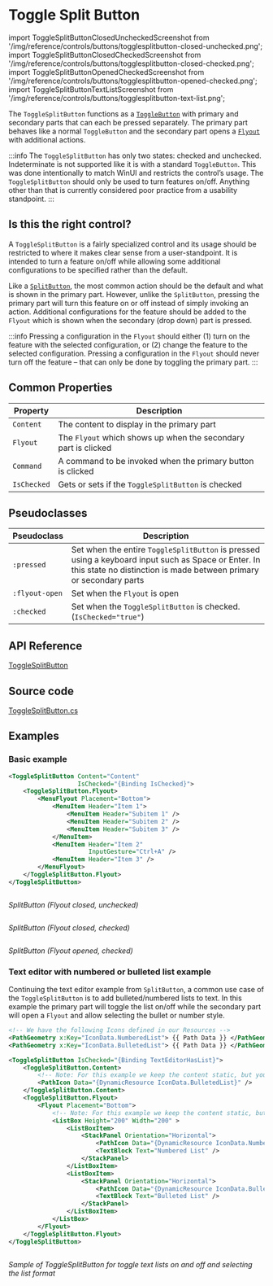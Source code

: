 # Toggle Split Button

import ToggleSplitButtonClosedUncheckedScreenshot from '/img/reference/controls/buttons/togglesplitbutton-closed-unchecked.png';
import ToggleSplitButtonClosedCheckedScreenshot from '/img/reference/controls/buttons/togglesplitbutton-closed-checked.png';
import ToggleSplitButtonOpenedCheckedScreenshot from '/img/reference/controls/buttons/togglesplitbutton-opened-checked.png';
import ToggleSplitButtonTextListScreenshot from '/img/reference/controls/buttons/togglesplitbutton-text-list.png';

The `ToggleSplitButton` functions as a [`ToggleButton`](togglebutton) with primary and secondary parts that can each be pressed separately. The primary part behaves like a normal `ToggleButton` and the secondary part opens a [`Flyout`](../flyouts) with additional actions.

:::info
The `ToggleSplitButton` has only two states: checked and unchecked. Indeterminate is not supported like it is with a standard `ToggleButton`. This was done intentionally to match WinUI and restricts the control’s usage. The `ToggleSplitButton` should only be used to turn features on/off. Anything other than that is currently considered poor practice from a usability standpoint.
:::

## Is this the right control?

A `ToggleSplitButton` is a fairly specialized control and its usage should be restricted to where it makes clear sense from a user-standpoint. It is intended to turn a feature on/off while allowing some additional configurations to be specified rather than the default.

Like a [`SplitButton`](../buttons/splitbutton), the most common action should be the default and what is shown in the primary part. However, unlike the `SplitButton`, pressing the primary part will turn this feature on or off instead of simply invoking an action. Additional configurations for the feature should be added to the `Flyout` which is shown when the secondary (drop down) part is pressed.

:::info
Pressing a configuration in the `Flyout` should either (1) turn on the feature with the selected configuration, or (2) change the feature to the selected configuration. Pressing a configuration in the `Flyout` should never turn off the feature – that can only be done by toggling the primary part.
:::

## Common Properties

| Property    | Description                                                    |
| ----------- | -------------------------------------------------------------- |
| `Content`   | The content to display in the primary part                     |
| `Flyout`    | The `Flyout` which shows up when the secondary part is clicked |
| `Command`   | A command to be invoked when the primary button is clicked     |
| `IsChecked` | Gets or sets if the `ToggleSplitButton` is checked             |

## Pseudoclasses

| Pseudoclass    | Description                                                                                                                                                               |
| -------------- | ------------------------------------------------------------------------------------------------------------------------------------------------------------------------- |
| `:pressed`     | Set when the entire `ToggleSplitButton` is pressed using a keyboard input such as Space or Enter. In this state no distinction is made between primary or secondary parts |
| `:flyout-open` | Set when the `Flyout` is open                                                                                                                                             |
| `:checked`     | Set when the `ToggleSplitButton` is checked. (`IsChecked="true"`)                                                                                                         |

## API Reference

[ToggleSplitButton](http://reference.avaloniaui.net/api/Avalonia.Controls/ToggleSplitButton/)

## Source code

[ToggleSplitButton.cs](https://github.com/AvaloniaUI/Avalonia/blob/master/src/Avalonia.Controls/SplitButton/ToggleSplitButton.cs)

## Examples

### Basic example

```xml
<ToggleSplitButton Content="Content"
                   IsChecked="{Binding IsChecked}">
    <ToggleSplitButton.Flyout>
        <MenuFlyout Placement="Bottom">
            <MenuItem Header="Item 1">
                <MenuItem Header="Subitem 1" />
                <MenuItem Header="Subitem 2" />
                <MenuItem Header="Subitem 3" />
            </MenuItem>
            <MenuItem Header="Item 2"
                      InputGesture="Ctrl+A" />
            <MenuItem Header="Item 3" />
        </MenuFlyout>
    </ToggleSplitButton.Flyout>
</ToggleSplitButton>
```

<img src={ToggleSplitButtonClosedUncheckedScreenshot} alt=""/>

_SplitButton (Flyout closed, unchecked)_

<img src={ToggleSplitButtonClosedCheckedScreenshot} alt=""/>

_SplitButton (Flyout closed, checked)_

<img src={ToggleSplitButtonOpenedCheckedScreenshot} alt=""/>

_SplitButton (Flyout opened, checked)_

### Text editor with numbered or bulleted list example

Continuing the text editor example from `SplitButton`, a common use case of the `ToggleSplitButton` is to add bulleted/numbered lists to text. In this example the primary part will toggle the list on/off while the secondary part will open a `Flyout` and allow selecting the bullet or number style.

```xml
<!-- We have the following Icons defined in our Resources -->
<PathGeometry x:Key="IconData.NumberedList"> {{ Path Data }} </PathGeometry>
<PathGeometry x:Key="IconData.BulletedList"> {{ Path Data }} </PathGeometry>
```

```xml
<ToggleSplitButton IsChecked="{Binding TextEditorHasList}">
    <ToggleSplitButton.Content>
        <!-- Note: For this example we keep the content static, but you can use dynamic content -->
        <PathIcon Data="{DynamicResource IconData.BulletedList}" />
    </ToggleSplitButton.Content>
    <ToggleSplitButton.Flyout>
        <Flyout Placement="Bottom">
            <!-- Note: For this example we keep the content static, but you can use dynamic content -->
            <ListBox Height="200" Width="200" >
                <ListBoxItem>
                    <StackPanel Orientation="Horizontal">
                        <PathIcon Data="{DynamicResource IconData.NumberedList}" />
                        <TextBlock Text="Numbered List" />
                    </StackPanel>
                </ListBoxItem>
                <ListBoxItem>
                    <StackPanel Orientation="Horizontal">
                        <PathIcon Data="{DynamicResource IconData.BulletedList}" />
                        <TextBlock Text="Bulleted List" />
                    </StackPanel>
                </ListBoxItem>
            </ListBox>
        </Flyout>
    </ToggleSplitButton.Flyout>
</ToggleSplitButton>
```

<img src={ToggleSplitButtonTextListScreenshot} alt=""/>

_Sample of ToggleSplitButton for toggle text lists on and off and selecting the list format_
